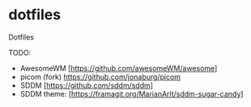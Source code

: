 # dotfiles
Dotfiles

TODO:

* AwesomeWM [https://github.com/awesomeWM/awesome]
* picom (fork) https://github.com/jonaburg/picom
* SDDM [https://github.com/sddm/sddm]
* SDDM theme: [https://framagit.org/MarianArlt/sddm-sugar-candy]
